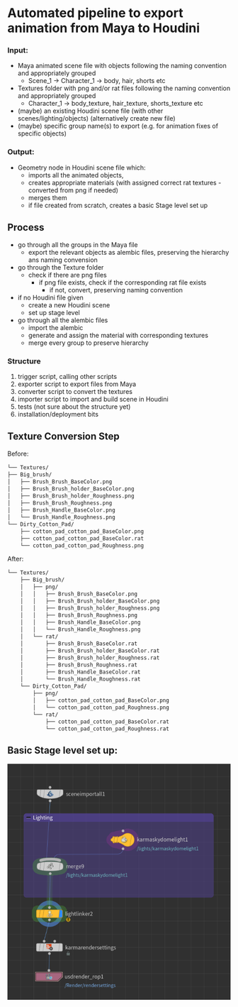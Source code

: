 # Automated pipeline to export animation from Maya to Houdini 

### Input:
- Maya animated scene file with objects following the naming convention and appropriately grouped
  - Scene_1 -> Character_1 -> body, hair, shorts etc
- Textures folder with png and/or rat files following the naming convention and appropriately grouped
  - Character_1 -> body_texture, hair_texture, shorts_texture etc
- (maybe) an existing Houdini scene file (with other scenes/lighting/objects) (alternatively create new file)
- (maybe) specific group name(s) to export (e.g. for animation fixes of specific objects)

### Output:
- Geometry node in Houdini scene file which:
  - imports all the animated objects,
  - creates appropriate materials (with assigned correct rat textures - converted from png if needed)
  - merges them
  - if file created from scratch, creates a basic Stage level set up

## Process
- go through all the groups in the Maya file
  - export the relevant objects as alembic files, preserving the hierarchy ans naming convension
- go through the Texture folder
  - check if there are png files
    - if png file exists, check if the corresponding rat file exists
      - if not, convert, preserving naming convention
- if no Houdini file given
  - create a new Houdini scene
  - set up stage level
- go through all the alembic files
  - import the alembic
  - generate and assign the material with corresponding textures
  - merge every group to preserve hierarchy

### Structure
1. trigger script, calling other scripts
2. exporter script to export files from Maya
3. converter script to convert the textures
4. importer script to import and build scene in Houdini
5. tests (not sure about the structure yet)
6. installation/deployment bits

## Texture Conversion Step

Before:
```
└── Textures/
├── Big_brush/
│   ├── Brush_Brush_BaseColor.png
│   ├── Brush_Brush_holder_BaseColor.png
│   ├── Brush_Brush_holder_Roughness.png
│   ├── Brush_Brush_Roughness.png
│   ├── Brush_Handle_BaseColor.png
│   └── Brush_Handle_Roughness.png
└── Dirty_Cotton_Pad/
    ├── cotton_pad_cotton_pad_BaseColor.png
    ├── cotton_pad_cotton_pad_BaseColor.rat
    └── cotton_pad_cotton_pad_Roughness.png
```
After:
```
└── Textures/
    ├── Big_brush/
    │   ├── png/
    │   │   ├── Brush_Brush_BaseColor.png
    │   │   ├── Brush_Brush_holder_BaseColor.png
    │   │   ├── Brush_Brush_holder_Roughness.png
    │   │   ├── Brush_Brush_Roughness.png
    │   │   ├── Brush_Handle_BaseColor.png
    │   │   └── Brush_Handle_Roughness.png
    │   └── rat/
    │       ├── Brush_Brush_BaseColor.rat
    │       ├── Brush_Brush_holder_BaseColor.rat
    │       ├── Brush_Brush_holder_Roughness.rat
    │       ├── Brush_Brush_Roughness.rat
    │       ├── Brush_Handle_BaseColor.rat
    │       └── Brush_Handle_Roughness.rat
    └── Dirty_Cotton_Pad/
        ├── png/
        │   ├── cotton_pad_cotton_pad_BaseColor.png
        │   └── cotton_pad_cotton_pad_Roughness.png
        └── rat/
            ├── cotton_pad_cotton_pad_BaseColor.rat
            └── cotton_pad_cotton_pad_Roughness.rat
```

## Basic Stage level set up:
![basic_stage_set_up.png](images%2Fbasic_stage_set_up.png)

